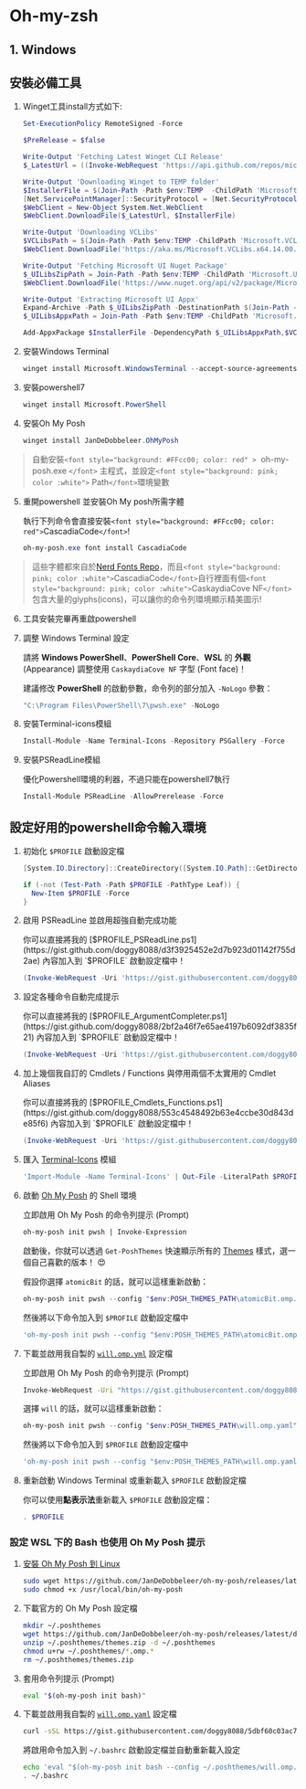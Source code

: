 # Oh-my-zsh 

## 1. Windows 

## 安裝必備工具

1. Winget工具install方式如下:

   ```powershell
   Set-ExecutionPolicy RemoteSigned -Force

   $PreRelease = $false

   Write-Output 'Fetching Latest Winget CLI Release'
   $_LatestUrl = ((Invoke-WebRequest 'https://api.github.com/repos/microsoft/winget-cli/releases' -UseBasicParsing | ConvertFrom-Json).Where({ $_.prerelease -eq $PreRelease }) | Select-Object -First 1).assets.Where({ $_.name -match '^Microsoft.DesktopAppInstaller_8wekyb3d8bbwe.msixbundle$' }).browser_download_url

   Write-Output 'Downloading Winget to TEMP folder'
   $InstallerFile = $(Join-Path -Path $env:TEMP  -ChildPath 'Microsoft.DesktopAppInstaller_8wekyb3d8bbwe.msixbundle')
   [Net.ServicePointManager]::SecurityProtocol = [Net.SecurityProtocolType]::Tls12
   $WebClient = New-Object System.Net.WebClient
   $WebClient.DownloadFile($_LatestUrl, $InstallerFile)

   Write-Output 'Downloading VCLibs'
   $VCLibsPath = $(Join-Path -Path $env:TEMP -ChildPath 'Microsoft.VCLibs.x64.14.00.Desktop.appx')
   $WebClient.DownloadFile('https://aka.ms/Microsoft.VCLibs.x64.14.00.Desktop.appx', $VCLibsPath)

   Write-Output 'Fetching Microsoft UI Nuget Package'
   $_UILibsZipPath = Join-Path -Path $env:TEMP -ChildPath 'Microsoft.UI.Xaml.2.7.zip'
   $WebClient.DownloadFile('https://www.nuget.org/api/v2/package/Microsoft.UI.Xaml/2.7.0', $_UILibsZipPath)

   Write-Output 'Extracting Microsoft UI Appx'
   Expand-Archive -Path $_UILibsZipPath -DestinationPath $(Join-Path -Path $env:TEMP -ChildPath 'Microsoft.UI.Xaml.2.7') -Force
   $_UILibsAppxPath = Join-Path -Path $env:TEMP -ChildPath 'Microsoft.UI.Xaml.2.7\tools\AppX\x64\Release\Microsoft.UI.Xaml.2.7.appx'

   Add-AppxPackage $InstallerFile -DependencyPath $_UILibsAppxPath,$VCLibsPath
   ```
2. 安裝Windows Terminal

   ```powershell
   winget install Microsoft.WindowsTerminal --accept-source-agreements
   ```
3. 安裝powershell7

   ```powershell
   winget install Microsoft.PowerShell
   ```
4. 安裝Oh My Posh

   ```powershell
   winget install JanDeDobbeleer.OhMyPosh
   ```

> 自動安裝`<font style="background: #FFcc00; color: red" >`  oh-my-posh.exe `</font>` 主程式，並設定`<font style="background: pink; color :white">` Path`</font>`環境變數

5. 重開powershell 並安裝Oh My posh所需字體

   執行下列命令會直接安裝`<font style="background: #FFcc00; color: red">`CascadiaCode`</font>`!

   ```powershell
   oh-my-posh.exe font install CascadiaCode
   ```

> 這些字體都來自於[Nerd Fonts Repo](https://github.com/ryanoasis/nerd-fonts/)，而且`<font style="background: pink; color :white">`CascadiaCode`</font>`自行裡面有個`<font style="background: pink; color :white">`CaskaydiaCove NF`</font>`包含大量的glyphs(icons)，可以讓你的命令列環境顯示精美圖示!

6. 工具安裝完畢再重啟powershell
7. 調整 Windows Terminal 設定

   請將 **Windows PowerShell**、**PowerShell Core**、**WSL** 的 **外觀** (Appearance) 調整使用 `CaskaydiaCove NF` 字型 (Font face)！

   建議修改 **PowerShell** 的啟動參數，命令列的部分加入 `-NoLogo` 參數：

   ```powershell
   "C:\Program Files\PowerShell\7\pwsh.exe" -NoLogo
   ```
8. 安裝Terminal-icons模組

   ```powershell
   Install-Module -Name Terminal-Icons -Repository PSGallery -Force
   ```
9. 安裝PSReadLine模組

   優化Powershell環境的利器，不過只能在powershell7執行

   ```powershell
   Install-Module PSReadLine -AllowPrerelease -Force
   ```

## 設定好用的powershell命令輸入環境

1. 初始化 `$PROFILE` 啟動設定檔

   ```ps1
   [System.IO.Directory]::CreateDirectory([System.IO.Path]::GetDirectoryName($PROFILE))

   if (-not (Test-Path -Path $PROFILE -PathType Leaf)) {
     New-Item $PROFILE -Force
   }
   ```
2. 啟用 PSReadLine 並啟用超強自動完成功能

   你可以直接將我的 [$PROFILE_PSReadLine.ps1](https://gist.github.com/doggy8088/d3f3925452e2d7b923d01142f755d2ae) 內容加入到 `$PROFILE` 啟動設定檔中！

   ```ps1
   (Invoke-WebRequest -Uri 'https://gist.githubusercontent.com/doggy8088/d3f3925452e2d7b923d01142f755d2ae/raw/aabe600ed2adccb43165228b8c8ced6e88ac9fc0/$PROFILE_PSReadLine.ps1').Content | Out-File -LiteralPath $PROFILE -Append -Encoding utf8
   ```
3. 設定各種命令自動完成提示

   你可以直接將我的 [$PROFILE_ArgumentCompleter.ps1](https://gist.github.com/doggy8088/2bf2a46f7e65ae4197b6092df3835f21) 內容加入到 `$PROFILE` 啟動設定檔中！

   ```ps1
   (Invoke-WebRequest -Uri 'https://gist.githubusercontent.com/doggy8088/2bf2a46f7e65ae4197b6092df3835f21/raw/e5e73da6aabaf51ae49c641f5ca409f38f660443/$PROFILE_ArgumentCompleter.ps1').Content | Out-File -LiteralPath $PROFILE -Append -Encoding utf8
   ```
4. 加上幾個我自訂的 Cmdlets / Functions 與停用兩個不太實用的 Cmdlet Aliases

   你可以直接將我的 [$PROFILE_Cmdlets_Functions.ps1](https://gist.github.com/doggy8088/553c4548492b63e4ccbe30d843de85f6) 內容加入到 `$PROFILE` 啟動設定檔中！

   ```ps1
   (Invoke-WebRequest -Uri 'https://gist.githubusercontent.com/doggy8088/553c4548492b63e4ccbe30d843de85f6/raw/5b8492883519ffbd74557e26d7eaf73dc2692c23/$PROFILE_Cmdlets_Functions.ps1').Content | Out-File -LiteralPath $PROFILE -Append -Encoding utf8
   ```
5. 匯入 [Terminal-Icons](https://github.com/devblackops/Terminal-Icons) 模組

   ```ps1
   'Import-Module -Name Terminal-Icons' | Out-File -LiteralPath $PROFILE -Append -Encoding utf8
   ```
6. 啟動 [Oh My Posh](https://github.com/JanDeDobbeleer/oh-my-posh) 的 Shell 環境

   立即啟用 Oh My Posh 的命令列提示 (Prompt)

   ```sh
   oh-my-posh init pwsh | Invoke-Expression
   ```

   啟動後，你就可以透過 `Get-PoshThemes` 快速顯示所有的 [Themes](https://ohmyposh.dev/docs/themes) 樣式，選一個自己喜歡的版本！ 😍

   假設你選擇 `atomicBit` 的話，就可以這樣重新啟動：

   ```ps1
   oh-my-posh init pwsh --config "$env:POSH_THEMES_PATH\atomicBit.omp.json"  | Invoke-Expression
   ```

   然後將以下命令加入到 `$PROFILE` 啟動設定檔中

   ```ps1
   'oh-my-posh init pwsh --config "$env:POSH_THEMES_PATH\atomicBit.omp.json"  | Invoke-Expression' | Out-File -LiteralPath $PROFILE -Append -Encoding utf8
   ```
7. 下載並啟用我自製的 [`will.omp.yml`](https://gist.github.com/doggy8088/5dbf60c03ac752b4d80d00bf8c36d6d3) 設定檔

   立即啟用 Oh My Posh 的命令列提示 (Prompt)

   ```sh
   Invoke-WebRequest -Uri "https://gist.githubusercontent.com/doggy8088/5dbf60c03ac752b4d80d00bf8c36d6d3/raw/94a2b92f4e3e68bc3413e070f399f6f79cd325bf/will.omp.yml" -OutFile "$env:POSH_THEMES_PATH/will.omp.yaml"
   ```

   選擇 `will` 的話，就可以這樣重新啟動：

   ```ps1
   oh-my-posh init pwsh --config "$env:POSH_THEMES_PATH\will.omp.yaml"  | Invoke-Expression
   ```

   然後將以下命令加入到 `$PROFILE` 啟動設定檔中

   ```ps1
   'oh-my-posh init pwsh --config "$env:POSH_THEMES_PATH\will.omp.yaml"  | Invoke-Expression' | Out-File -LiteralPath $PROFILE -Append -Encoding utf8
   ```
8. 重新啟動 Windows Terminal 或重新載入 `$PROFILE` 啟動設定檔

   你可以使用**點表示法**重新載入 `$PROFILE` 啟動設定檔：

   ```ps1
   . $PROFILE
   ```

### 設定 WSL 下的 Bash 也使用 Oh My Posh 提示

1. [安裝 Oh My Posh 到 Linux](https://ohmyposh.dev/docs/linux)

   ```sh
   sudo wget https://github.com/JanDeDobbeleer/oh-my-posh/releases/latest/download/posh-linux-amd64 -O /usr/local/bin/oh-my-posh
   sudo chmod +x /usr/local/bin/oh-my-posh
   ```
2. 下載官方的 Oh My Posh 設定檔

   ```sh
   mkdir ~/.poshthemes
   wget https://github.com/JanDeDobbeleer/oh-my-posh/releases/latest/download/themes.zip -O ~/.poshthemes/themes.zip
   unzip ~/.poshthemes/themes.zip -d ~/.poshthemes
   chmod u+rw ~/.poshthemes/*.omp.*
   rm ~/.poshthemes/themes.zip
   ```
3. 套用命令列提示 (Prompt)

   ```sh
   eval "$(oh-my-posh init bash)"
   ```
4. 下載並啟用我自製的 [`will.omp.yaml`](https://gist.github.com/doggy8088/5dbf60c03ac752b4d80d00bf8c36d6d3) 設定檔

   ```sh
   curl -sSL https://gist.githubusercontent.com/doggy8088/5dbf60c03ac752b4d80d00bf8c36d6d3/raw/94a2b92f4e3e68bc3413e070f399f6f79cd325bf/will.omp.yml -o ~/.poshthemes/will.omp.yaml
   ```
   將啟用命令加入到 `~/.bashrc` 啟動設定檔並自動重新載入設定

   ```sh
   echo 'eval "$(oh-my-posh init bash --config ~/.poshthemes/will.omp.yaml)"' >> ~/.bashrc
   . ~/.bashrc
   ```
